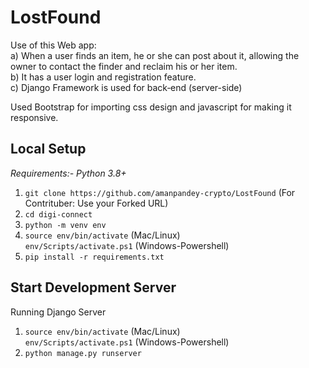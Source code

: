 # LostFound
Use of this Web app: <br>
a) When a user finds an item, he or she can post about
it, allowing the owner to contact the finder and
reclaim his or her item.<br>
b) It has a user login and registration feature.<br>
c) Django Framework is used for back‐end (server-side)
       
Used Bootstrap for importing css design and javascript for making it responsive.


**Local Setup**
---
*Requirements:- Python 3.8+*<br>
1) `git clone https://github.com/amanpandey-crypto/LostFound`
(For Contrituber: Use your Forked URL)
2) `cd digi-connect`
3) `python -m venv env`
4) `source env/bin/activate` (Mac/Linux)<br>
   `env/Scripts/activate.ps1` (Windows-Powershell)
5) `pip install -r requirements.txt`

Start Development Server<br>
---
Running Django Server
1) `source env/bin/activate` (Mac/Linux)<br>
   `env/Scripts/activate.ps1` (Windows-Powershell)
2) `python manage.py runserver`
